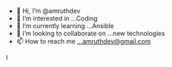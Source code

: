 - 👋 Hi, I’m @amruthdev
- 👀 I’m interested in ...Coding
- 🌱 I’m currently learning ...Ansible
- 💞️ I’m looking to collaborate on ...new technologies
- 📫 How to reach me ...amruthdev@gmail.com

<!---
amruthdev/amruthdev is a ✨ special ✨ repository because its `README.md` (this file) appears on your GitHub profile.
You can click the Preview link to take a look at your changes.
--->
I 
